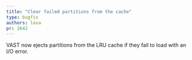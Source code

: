 ```yaml
---
title: "Clear failed partitions from the cache"
type: bugfix
authors: lava
pr: 2642
---
```


VAST now ejects partitions from the LRU cache if they fail to load with an I/O error.
